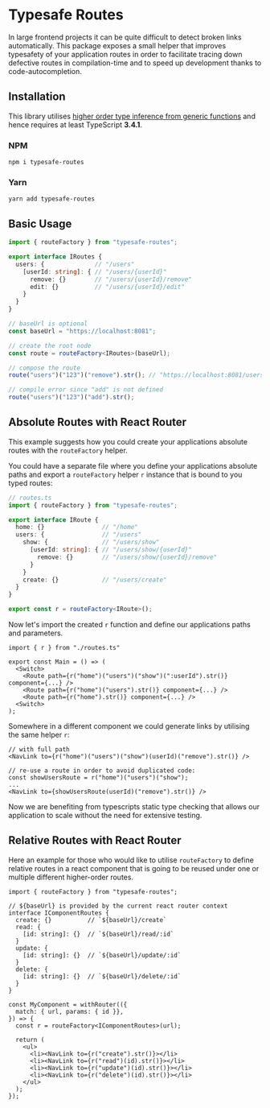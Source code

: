 # Typesafe Routes

In large frontend projects it can be quite difficult to detect broken links automatically. This package exposes a small helper that improves typesafety of your application routes in order to facilitate tracing down defective routes in compilation-time and to speed up development thanks to code-autocompletion.

## Installation

This library utilises [higher order type inference from generic functions](https://devblogs.microsoft.com/typescript/announcing-typescript-3-4/#higher-order-type-inference-from-generic-functions) and hence requires at least TypeScript **3.4.1**.

### NPM
```
npm i typesafe-routes
```

### Yarn
```
yarn add typesafe-routes
```

## Basic Usage

``` ts
import { routeFactory } from "typesafe-routes";

export interface IRoutes {
  users: {              // "/users"
    [userId: string]: { // "/users/{userId}"
      remove: {}        // "/users/{userId}/remove"
      edit: {}          // "/users/{userId}/edit"
    }
  }
}

// baseUrl is optional
const baseUrl = "https://localhost:8081";

// create the root node
const route = routeFactory<IRoutes>(baseUrl);

// compose the route
route("users")("123")("remove").str(); // "https://localhost:8081/users/123/remove"

// compile error since "add" is not defined
route("users")("123")("add").str();
```

## Absolute Routes with React Router

This example suggests how you could create your applications absolute routes with the `routeFactory` helper.

You could have a separate file where you define your applications absolute paths and export a `routeFactory` helper `r` instance that is bound to you typed routes:

``` ts
// routes.ts
import { routeFactory } from "typesafe-routes";

export interface IRoute {
  home: {}                // "/home"
  users: {                // "/users"
    show: {               // "/users/show"
      [userId: string]: { // "/users/show/{userId}"
        remove: {}        // "/users/show/{userId}/remove"
      }
    }
    create: {}            // "/users/create"
  }
}

export const r = routeFactory<IRoute>();
```

Now let's import the created `r` function and define our applications paths and parameters.

``` tsx
import { r } from "./routes.ts"

export const Main = () => (
  <Switch>
    <Route path={r("home")("users")("show")(":userId").str()} component={...} />
    <Route path={r("home")("users").str()} component={...} />
    <Route path={r("home").str()} component={...} />
  <Switch>
);

```

Somewhere in a different component we could generate links by utilising the same helper `r`:

``` tsx
// with full path
<NavLink to={r("home")("users")("show")(userId)("remove").str()} />

// re-use a route in order to avoid duplicated code:
const showUsersRoute = r("home")("users")("show");
...
<NavLink to={showUsersRoute(userId)("remove").str()} />
```

Now we are benefiting from typescripts static type checking that allows our application to scale without the need for extensive testing.

## Relative Routes with React Router

Here an example for those who would like to utilise `routeFactory` to define relative routes in a react component that is going to be reused under one or multiple different higher-order routes.

``` tsx
import { routeFactory } from "typesafe-routes";

// ${baseUrl} is provided by the current react router context
interface IComponentRoutes {
  create: {}          // `${baseUrl}/create`
  read: {
    [id: string]: {}  // `${baseUrl}/read/:id`
  }
  update: {
    [id: string]: {}  // `${baseUrl}/update/:id`
  }
  delete: {
    [id: string]: {}  // `${baseUrl}/delete/:id`
  }
}

const MyComponent = withRouter(({
  match: { url, params: { id }},
}) => {
  const r = routeFactory<IComponentRoutes>(url);

  return (
    <ul>
      <li><NavLink to={r("create").str()}></li>
      <li><NavLink to={r("read")(id).str()}></li>
      <li><NavLink to={r("update")(id).str()}></li>
      <li><NavLink to={r("delete")(id).str()}></li>
    </ul>
  );
});
```

